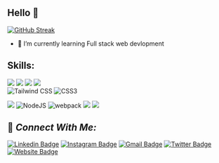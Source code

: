 ## Hello 👋
[![GitHub Streak](https://streak-stats.demolab.com?user=jatinfoujdar&theme=dark&border_radius=5)](https://git.io/streak-stats)


- 🔭 I’m currently learning Full stack web devlopment

## Skills:

![](https://img.shields.io/badge/HTML5-E34F26?style=for-the-badge&logo=html5&logoColor=white)
![](https://img.shields.io/badge/JavaScript-323330?style=for-the-badge&logo=javascript&logoColor=F7DF1E)
![](https://img.shields.io/badge/ReactJs-%2320232a.svg?style=for-the-badge&logo=react&logoColor=%2361DAFB)
![](https://img.shields.io/badge/React-Native-%2320232a.svg?style=for-the-badge&logo=react&logoColor=%2361DAFB)
<br/>
<img alt="Tailwind CSS" src="https://img.shields.io/badge/tailwindcss-%2338B2AC.svg?style=for-the-badge&logo=tailwind-css&logoColor=white"/>
<img alt="CSS3" src="https://img.shields.io/badge/CSS3-1572B6?style=for-the-badge&logo=css3&logoColor=white"/>
<br/>
<p><img src="https://img.shields.io/badge/express.js-%23404d59.svg?style=for-the-badge&logo=express&logoColor=%2361DAFB" /> <img alt="NodeJS" src="https://img.shields.io/badge/node.js-6DA55F?style=for-the-badge&logo=node.js&logoColor=white" /> <img alt="webpack" src="https://img.shields.io/badge/webpack-%238DD6F9.svg?style=for-the-badge&logo=webpack&logoColor=white" /> <img src="https://img.shields.io/badge/MongoDB-4EA94B?style=for-the-badge&logo=mongodb&logoColor=white" /> <img src="https://img.shields.io/badge/NoSQL-4EA94B?style=for-the-badge&logo=mongodb&logoColor=white"/>
</p>

## 🤝 _Connect With Me:_ 

[![Linkedin Badge](https://img.shields.io/badge/-LinkedIn-5ce1e6?style=flat-square&logo=Linkedin&logoColor=050a30&link=https://www.linkedin.com/in/jatin-foujdar-066314247/)](https://www.linkedin.com/in/jatin-foujdar-066314247/)
[![Instagram Badge](https://img.shields.io/badge/-Instagram-050a30?style=flat-square&logo=instagram&logoColor=white&link=https://www.instagram.com/jatin_foujdar/)](https://www.instagram.com/jatin_foujdar/)
[![Gmail Badge](https://img.shields.io/badge/-Gmail-050a30?style=flat-square&logo=Gmail&logoColor=white&link=mailto:jatin321001@gmail.com)](mailto:jatin321001@gmail.com)
[![Twitter Badge](https://img.shields.io/badge/-Twitter-5ce1e6?style=flat-square&logo=twitter&logoColor=050a30&link=https://twitter.com/jatinfoujdar)](https://twitter.com/jatinfoujdar)
[![Website Badge](https://img.shields.io/badge/-Website-050a30?style=flat-square&logo=vercel&logoColor=white&link=https://jatinfoujdar32.netlify.app/)](https://jatinfoujdar32.netlify.app/)


